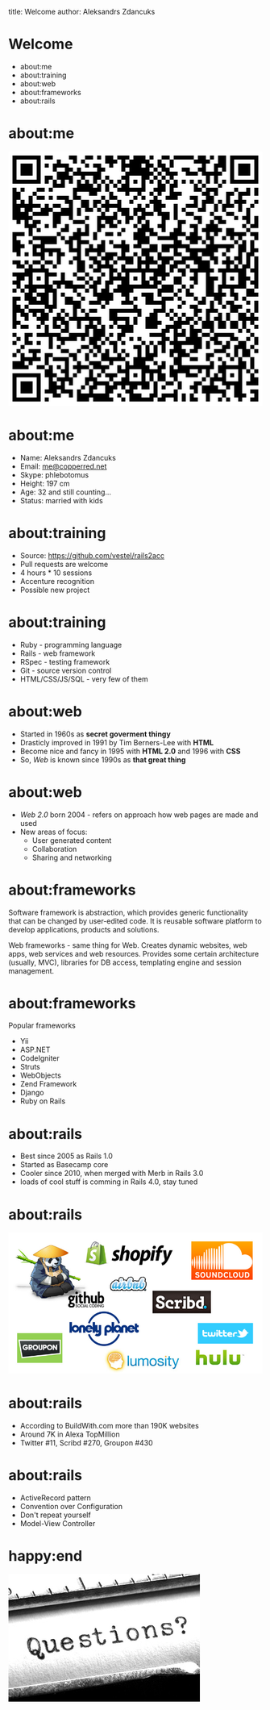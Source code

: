 title: Welcome
author: Aleksandrs Zdancuks


Welcome
=======

* about:me
* about:training
* about:web
* about:frameworks
* about:rails


about:me
========

![QRCode](images/qrvisitcard.png)


about:me
========

* Name: Aleksandrs Zdancuks
* Email: me@copperred.net
* Skype: phlebotomus
* Height: 197 cm
* Age: 32 and still counting...
* Status: married with kids 


about:training
==============

* Source: https://github.com/vestel/rails2acc
* Pull requests are welcome
* 4 hours * 10 sessions
* Accenture recognition
* Possible new project


about:training
==============

* Ruby - programming language
* Rails - web framework
* RSpec - testing framework 
* Git - source version control
* HTML/CSS/JS/SQL - very few of them


about:web
=========

* Started in 1960s as **secret goverment thingy**
* Drasticly improved in 1991 by Tim Berners-Lee with **HTML**
* Become nice and fancy in 1995 with **HTML 2.0** and 1996 with **CSS**
* So, _Web_ is known since 1990s as **that great thing**


about:web
=========

*   _Web 2.0_ born 2004 - refers on approach how web pages are made and used
*   New areas of focus:
    * User generated content
    * Collaboration
    * Sharing and networking

about:frameworks
================

Software framework is abstraction, which provides generic functionality that can be changed by user-edited code. 
It is reusable software platform to develop applications, products and solutions.

Web frameworks - same thing for Web. Creates dynamic websites, web apps, web services and web resources.
Provides some certain architecture (usually, MVC), libraries for DB access, templating engine and session management.


about:frameworks
================

Popular frameworks

* Yii
* ASP.NET
* CodeIgniter 
* Struts
* WebObjects
* Zend Framework 
* Django
* Ruby on Rails


about:rails
===========

* Best since 2005 as Rails 1.0
* Started as Basecamp core
* Cooler since 2010, when merged with Merb in Rails 3.0
* loads of cool stuff is comming in Rails 4.0, stay tuned

about:rails
===========

![Rails Powered Websites](images/rails_powered_sites.jpg)


about:rails
===========

* According to BuildWith.com more than 190K websites
* Around 7K in Alexa TopMillion
* Twitter #11, Scribd #270, Groupon #430


about:rails
===========

* ActiveRecord pattern
* Convention over Configuration
* Don't repeat yourself
* Model-View Controller


happy:end
=========

![Questions](images\questions.jpg)
